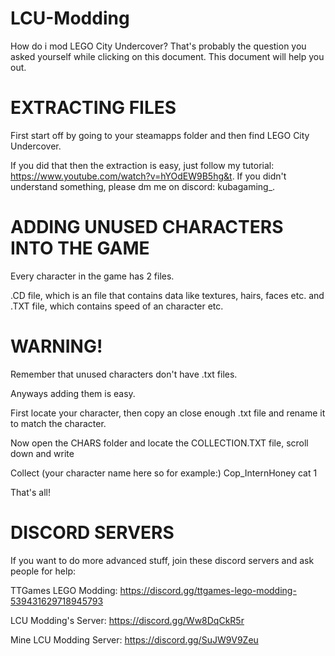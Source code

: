 # LCU-Modding
How do i mod LEGO City Undercover? That's probably the question you asked yourself while clicking on this document. This document will help you out.

# EXTRACTING FILES
First start off by going to your steamapps folder and then find LEGO City Undercover.

If you did that then the extraction is easy, just follow my tutorial: https://www.youtube.com/watch?v=hYOdEW9B5hg&t. If you didn't understand something, please dm me on discord: kubagaming_.

# ADDING UNUSED CHARACTERS INTO THE GAME
Every character in the game has 2 files.

.CD file, which is an file that contains data like textures, hairs, faces etc.
and
.TXT file, which contains speed of an character etc.

# WARNING!
Remember that unused characters don't have .txt files.

Anyways adding them is easy.

First locate your character, then copy an close enough .txt file and rename it to match the character.

Now open the CHARS folder and locate the COLLECTION.TXT file, scroll down and write

Collect (your character name here so for example:) Cop_InternHoney cat 1

That's all!

# DISCORD SERVERS

If you want to do more advanced stuff, join these discord servers and ask people for help:

TTGames LEGO Modding: https://discord.gg/ttgames-lego-modding-539431629718945793

LCU Modding's Server: https://discord.gg/Ww8DqCkR5r

Mine LCU Modding Server: https://discord.gg/SuJW9V9Zeu

